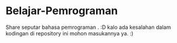 # Belajar-Pemrograman
Share seputar bahasa pemrograman . :D
kalo ada kesalahan dalam kodingan di repository ini mohon masukannya ya. 
:) 
